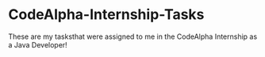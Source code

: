 # CodeAlpha-Internship-Tasks
These are my tasksthat were assigned to me in the CodeAlpha Internship as a Java Developer!
